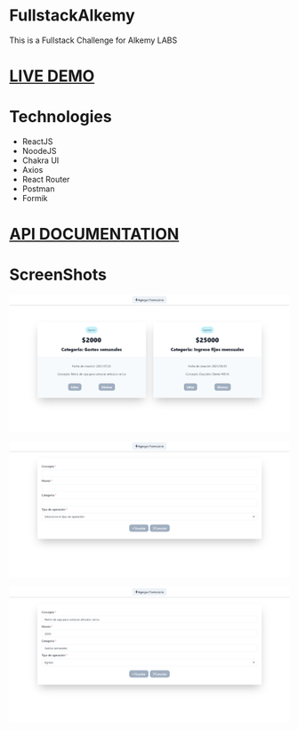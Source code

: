 # FullstackAlkemy
This is a Fullstack Challenge for Alkemy LABS

# [LIVE DEMO](https://form-create-accountancy.netlify.app)

# Technologies

* ReactJS
* NoodeJS
* Chakra UI
* Axios
* React Router
* Postman
* Formik

# [API DOCUMENTATION](https://documenter.getpostman.com/view/11580323/UUxxfnbn)

# ScreenShots
![Home](https://github.com/EliasLeguizamon123/FullstackAlkemy/blob/main/images/homeAlkemy.png)

![New](https://github.com/EliasLeguizamon123/FullstackAlkemy/blob/main/images/newAlkemy.png)

![Edit](https://github.com/EliasLeguizamon123/FullstackAlkemy/blob/main/images/editAlkemy.png)
